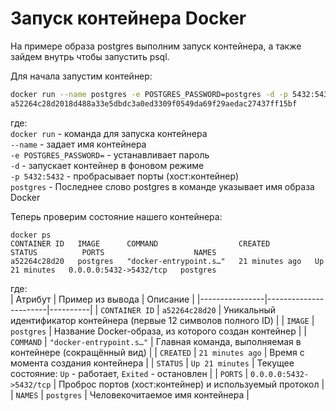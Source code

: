 # Запуск контейнера Docker

На примере образа postgres выполним запуск контейнера, а также зайдем внутрь чтобы запустить psql.  

Для начала запустим контейнер:    
```bash
docker run --name postgres -e POSTGRES_PASSWORD=postgres -d -p 5432:5432 postgres
a52264c28d2018d488a33e5dbdc3a0ed3309f0549da69f29aedac27437ff15bf
```  
где:  
`docker run` - команда для запуска контейнера  
`--name` - задает имя контейнера  
`-e POSTGRES_PASSWORD=` - устанавливает пароль  
`-d` - запускает контейнер в фоновом режиме  
`-p 5432:5432` - пробрасывает порты (хост:контейнер)  
`postgres` - Последнее слово postgres в команде указывает имя образа Docker  

Теперь проверим состояние нашего контейнера:  
```shell
docker ps
CONTAINER ID   IMAGE      COMMAND                  CREATED          STATUS          PORTS                    NAMES
a52264c28d20   postgres   "docker-entrypoint.s…"   21 minutes ago   Up 21 minutes   0.0.0.0:5432->5432/tcp   postgres
```  

где:  
| Атрибут         | Пример из вывода       | Описание |
|----------------|-----------------------|----------|
| `CONTAINER ID` | `a52264c28d20`        | Уникальный идентификатор контейнера (первые 12 символов полного ID) |
| `IMAGE`        | `postgres`            | Название Docker-образа, из которого создан контейнер |
| `COMMAND`      | `"docker-entrypoint.s…"` | Главная команда, выполняемая в контейнере (сокращённый вид) |
| `CREATED`      | `21 minutes ago`      | Время с момента создания контейнера |
| `STATUS`       | `Up 21 minutes`       | Текущее состояние: `Up` - работает, `Exited` - остановлен |
| `PORTS`        | `0.0.0.0:5432->5432/tcp` | Проброс портов (хост:контейнер) и используемый протокол |
| `NAMES`        | `postgres`            | Человекочитаемое имя контейнера |  
